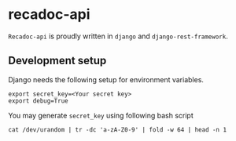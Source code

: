 # recadoc-api

`Recadoc-api` is proudly written in `django` and `django-rest-framework`.


## Development setup

Django needs the following setup for environment variables.

    export secret_key=<Your secret key>
    export debug=True

You may generate `secret_key` using following bash script

    cat /dev/urandom | tr -dc 'a-zA-Z0-9' | fold -w 64 | head -n 1
